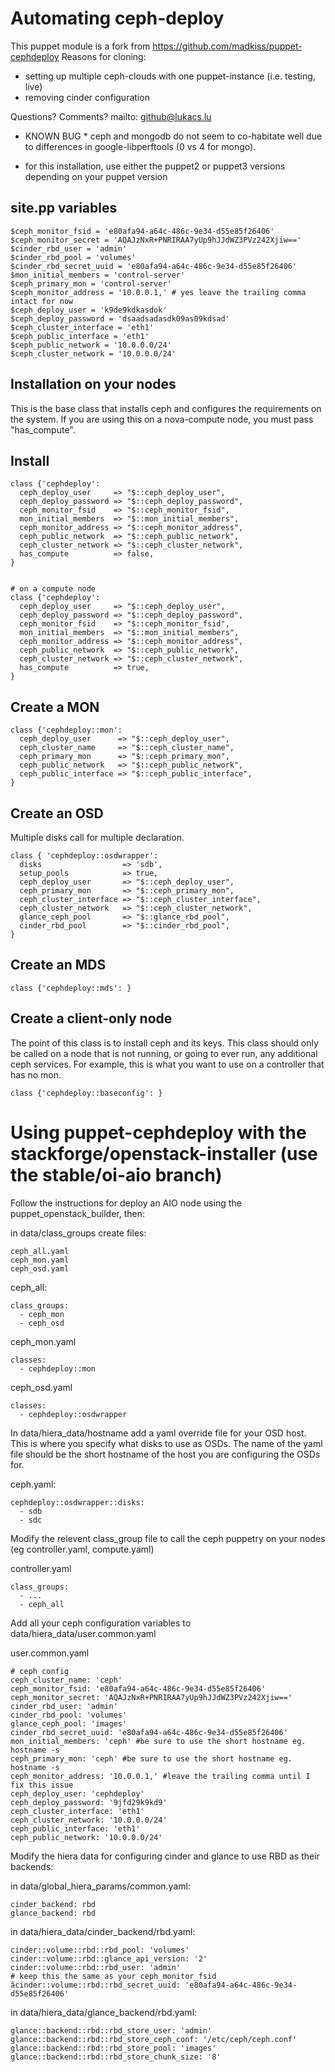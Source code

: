 Automating ceph-deploy
======================

This puppet module is a fork from https://github.com/madkiss/puppet-cephdeploy
Reasons for cloning:
* setting up multiple ceph-clouds with one puppet-instance (i.e. testing, live)
* removing cinder configuration

Questions? Comments?
mailto: github@lukacs.lu


* KNOWN BUG *
ceph and mongodb do not seem to co-habitate well due to differences in google-libperftools (0 vs 4 for mongo).


* for this installation, use either the puppet2 or puppet3 versions depending on your puppet version


site.pp variables
-----------------

    $ceph_monitor_fsid = 'e80afa94-a64c-486c-9e34-d55e85f26406'
    $ceph_monitor_secret = 'AQAJzNxR+PNRIRAA7yUp9hJJdWZ3PVz242Xjiw=='
    $cinder_rbd_user = 'admin'
    $cinder_rbd_pool = 'volumes'
    $cinder_rbd_secret_uuid = 'e80afa94-a64c-486c-9e34-d55e85f26406'
    $mon_initial_members = 'control-server'
    $ceph_primary_mon = 'control-server'
    $ceph_monitor_address = '10.0.0.1,' # yes leave the trailing comma intact for now
    $ceph_deploy_user = 'k9de9kdkasdok'
    $ceph_deploy_password = 'dsaadsadasdk09as09kdsad'
    $ceph_cluster_interface = 'eth1'
    $ceph_public_interface = 'eth1'
    $ceph_public_network = '10.0.0.0/24'
    $ceph_cluster_network = '10.0.0.0/24'


Installation on your nodes
--------------------------

This is the base class that installs ceph and configures the requirements on the system. If you are using this on a nova-compute node, you must pass "has_compute".


Install
-------
    class {'cephdeploy':
      ceph_deploy_user     => "$::ceph_deploy_user",
      ceph_deploy_password => "$::ceph_deploy_password",
      ceph_monitor_fsid    => "$::ceph_monitor_fsid",
      mon_initial_members  => "$::mon_initial_members",
      ceph_monitor_address => "$::ceph_monitor_address",
      ceph_public_network  => "$::ceph_public_network",
      ceph_cluster_network => "$::ceph_cluster_network",
      has_compute          => false,
    }


    # on a compute node
    class {'cephdeploy':
      ceph_deploy_user     => "$::ceph_deploy_user",
      ceph_deploy_password => "$::ceph_deploy_password",
      ceph_monitor_fsid    => "$::ceph_monitor_fsid",
      mon_initial_members  => "$::mon_initial_members",
      ceph_monitor_address => "$::ceph_monitor_address",
      ceph_public_network  => "$::ceph_public_network",
      ceph_cluster_network => "$::ceph_cluster_network",
      has_compute          => true,
    }


Create a MON
------------

    class {'cephdeploy::mon':
      ceph_deploy_user      => "$::ceph_deploy_user",
      ceph_cluster_name     => "$::ceph_cluster_name",
      ceph_primary_mon      => "$::ceph_primary_mon",
      ceph_public_network   => "$::ceph_public_network",
      ceph_public_interface => "$::ceph_public_interface",
    }



Create an OSD
-------------
Multiple disks call for multiple declaration.

    class { 'cephdeploy::osdwrapper':
      disks                  => 'sdb',
      setup_pools            => true,
      ceph_deploy_user       => "$::ceph_deploy_user",
      ceph_primary_mon       => "$::ceph_primary_mon",
      ceph_cluster_interface => "$::ceph_cluster_interface",
      ceph_cluster_network   => "$::ceph_cluster_network",
      glance_ceph_pool       => "$::glance_rbd_pool",
      cinder_rbd_pool        => "$::cinder_rbd_pool",
    }


Create an MDS
-------------
    class {'cephdeploy::mds': }


Create a client-only node
-------------------------

The point of this class is to install ceph and its keys. This class should only be called on a node that is not running, or going to ever run, any additional ceph services. For example, this is what you want to use on a controller that has no mon.

    class {'cephdeploy::baseconfig': }





Using puppet-cephdeploy with the stackforge/openstack-installer (use the stable/oi-aio branch)
===============================================================

Follow the instructions for deploy an AIO node using the puppet_openstack_builder, then:

in data/class_groups create files:
```
ceph_all.yaml
ceph_mon.yaml
ceph_osd.yaml
```

ceph_all:
```
class_groups:
  - ceph_mon
  - ceph_osd
```

ceph_mon.yaml
```
classes:
  - cephdeploy::mon
```

ceph_osd.yaml
```
classes:
  - cephdeploy::osdwrapper
```



In data/hiera_data/hostname add a yaml override file for your OSD host. This is where you specify what disks to use as OSDs. The name of the yaml file should be the short hostname of the host you are configuring the OSDs for.

ceph.yaml:
```
cephdeploy::osdwrapper::disks:
  - sdb
  - sdc
```

Modify the relevent class_group file to call the ceph puppetry on your nodes (eg controller.yaml, compute.yaml)

controller.yaml
```
class_groups:
  - ...
  - ceph_all
```

Add all your ceph configuration variables to data/hiera_data/user.common.yaml

user.common.yaml
```
# ceph config
ceph_cluster_name: 'ceph'
ceph_monitor_fsid: 'e80afa94-a64c-486c-9e34-d55e85f26406'
ceph_monitor_secret: 'AQAJzNxR+PNRIRAA7yUp9hJJdWZ3PVz242Xjiw=='
cinder_rbd_user: 'admin'
cinder_rbd_pool: 'volumes'
glance_ceph_pool: 'images'
cinder_rbd_secret_uuid: 'e80afa94-a64c-486c-9e34-d55e85f26406'
mon_initial_members: 'ceph' #be sure to use the short hostname eg. hostname -s
ceph_primary_mon: 'ceph' #be sure to use the short hostname eg. hostname -s
ceph_monitor_address: '10.0.0.1,' #leave the trailing comma until I fix this issue
ceph_deploy_user: 'cephdeploy'
ceph_deploy_password: '9jfd29k9kd9'
ceph_cluster_interface: 'eth1'
ceph_cluster_network: '10.0.0.0/24'
ceph_public_interface: 'eth1'
ceph_public_network: '10.0.0.0/24'
```


Modify the hiera data for configuring cinder and glance to use RBD as their backends:


in data/global_hiera_params/common.yaml:
```
cinder_backend: rbd
glance_backend: rbd
```


in data/hiera_data/cinder_backend/rbd.yaml:
```
cinder::volume::rbd::rbd_pool: 'volumes'
cinder::volume::rbd::glance_api_version: '2'
cinder::volume::rbd::rbd_user: 'admin'
# keep this the same as your ceph_monitor_fsid âcinder::volume::rbd::rbd_secret_uuid: 'e80afa94-a64c-486c-9e34-d55e85f26406'
```

in data/hiera_data/glance_backend/rbd.yaml:
```
glance::backend::rbd::rbd_store_user: 'admin'
glance::backend::rbd::rbd_store_ceph_conf: '/etc/ceph/ceph.conf'
glance::backend::rbd::rbd_store_pool: 'images'
glance::backend::rbd::rbd_store_chunk_size: '8'
```



